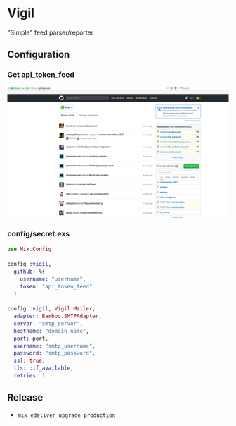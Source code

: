 # Vigil

"Simple" feed parser/reporter

## Configuration

### Get api_token_feed

![get-api-token-feed](github-atom-key.gif)

### config/secret.exs

```elixir
use Mix.Config

config :vigil,
  github: %{
    username: "username",
    token: "api_token_feed"
  }

config :vigil, Vigil.Mailer,
  adapter: Bamboo.SMTPAdapter,
  server: "smtp_server",
  hostname: "domain_name",
  port: port,
  username: "smtp_username",
  password: "smtp_password",
  ssl: true,
  tls: :if_available,
  retries: 1
```

## Release

* `mix edeliver upgrade production`

